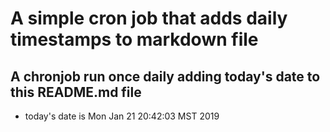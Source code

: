 A simple cron job that adds daily timestamps to markdown file
============================================================
## A chronjob run once daily adding today's date to this README.md file
* today's date is Mon Jan 21 20:42:03 MST 2019
